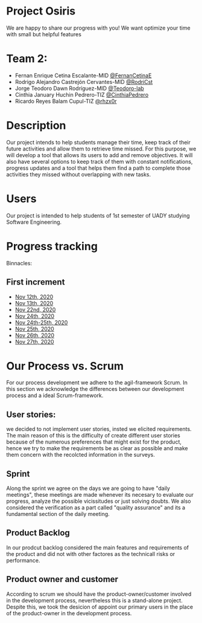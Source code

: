 # Project Osiris
We are happy to share our progress with you! We want optimize your time with small but helpful features

# Team 2:
* Fernan Enrique Cetina Escalante-MID          [@FernanCetinaE](https://github.com/FernanCetinaE)
* Rodrigo Alejandro Castrejón Cervantes-MID    [@RodriCst](https://github.com/RodriCst)
* Jorge Teodoro Dawn Rodríguez-MID             [@Teodoro-lab](https://github.com/Teodoro-lab)
* Cinthia January Huchin Pedrero-TIZ           [@CinthiaPedrero](https://github.com/CinthiaPedrero)
* Ricardo Reyes Balam Cupul-TIZ                [@rhzx0r](https://github.com/rhzx0r)

# Description
Our project intends to help students manage their time, keep track of their future activities and allow them to retrieve time missed. For this purpose, we will develop a tool that allows its users to add and remove objectives. It will also have several options to keep track of them with constant notifications, progress updates and a tool that helps them find a path to complete those activities they missed without overlapping with new tasks.

# Users
Our project is intended to help students of 1st semester of UADY studying Software Engineering.

# Progress tracking
Binnacles:

## First increment
* [Nov 12th, 2020](https://github.com/FernanCetinaE/TeamOsiris/blob/main/Documentaci%C3%B3n/Bitacoras/12th%20nov%202020.md)
* [Nov 13th, 2020](https://github.com/FernanCetinaE/TeamOsiris/blob/main/Documentaci%C3%B3n/Bitacoras/13th%20nov%202020.md)
* [Nov 22nd, 2020](https://github.com/FernanCetinaE/TeamOsiris/blob/main/Documentaci%C3%B3n/Bitacoras/22th%20nov%202020.md)
* [Nov 24th, 2020](Documentaci%C3%B3n/Bitacoras/24th%20nov%202020.md)
* [Nov 24th-25th, 2020](Documentaci%C3%B3n/Bitacoras/24th-25th%20nov%202020.md)
* [Nov 25th, 2020](Documentaci%C3%B3n/Bitacoras/25th%20nov%202020.md)
* [Nov 26th, 2020](Documentaci%C3%B3n/Bitacoras/26th%20nov%202020.md)
* [Nov 27th, 2020](https://github.com/FernanCetinaE/TeamOsiris/blob/main/Documentaci%C3%B3n/Bitacoras/27th%20nov%202020.md)

# Our Process vs. Scrum

For our process development we adhere to the agil-framework Scrum. In this section we acknowledge the differences between our development process and a ideal Scrum-framework.

## User stories:
we decided to not implement user stories, insted we elicited requirements. The main reason of this is the difficulty of create different user stories because of the numerous preferences that might exist for the product, hence we try to make the requirements be as clear as possible and make them concern with the recolcted information in the surveys.

## Sprint
Along the sprint we agree on the days we are going to have "daily meetings", these meetings are made whenever its necesary to evaluate our progress, analyze the possible vicissitudes or just solving doubts. We also considered the verification as a part called "quality assurance" and its a fundamental section of the daily meeting.

## Product Backlog
In our prodcut backlog considered the main features and requirements of the product and did not with other factores as the technicall risks or performance.

## Product owner and customer
According to scrum we should have the product-owner/customer involved in the development process, nevertheless this is a stand-alone project.
Despite this, we took the desicion of appoint our primary users in the place of the product-owner in the development process.
